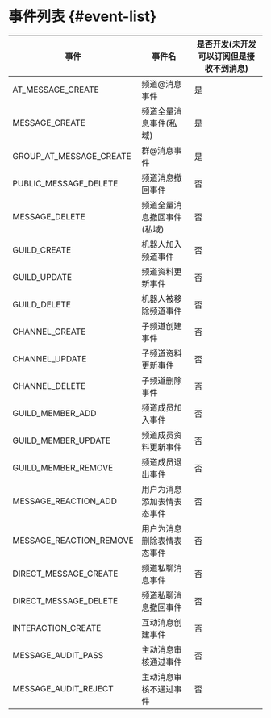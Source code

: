 # 事件列表 {#event-list}

| 事件                    | 事件名                     | 是否开发(未开发可以订阅但是接收不到消息) |
| ----------------------- | -------------------------- | ---------------------------------------- |
| AT_MESSAGE_CREATE       | 频道@消息事件              | 是                                       |
| MESSAGE_CREATE          | 频道全量消息事件(私域)     | 是                                       |
| GROUP_AT_MESSAGE_CREATE | 群@消息事件                | 是                                       |
| PUBLIC_MESSAGE_DELETE   | 频道消息撤回事件           | 否                                       |
| MESSAGE_DELETE          | 频道全量消息撤回事件(私域) | 否                                       |
| GUILD_CREATE            | 机器人加入频道事件         | 否                                       |
| GUILD_UPDATE            | 频道资料更新事件           | 否                                       |
| GUILD_DELETE            | 机器人被移除频道事件       | 否                                       |
| CHANNEL_CREATE          | 子频道创建事件             | 否                                       |
| CHANNEL_UPDATE          | 子频道资料更新事件         | 否                                       |
| CHANNEL_DELETE          | 子频道删除事件             | 否                                       |
| GUILD_MEMBER_ADD        | 频道成员加入事件           | 否                                       |
| GUILD_MEMBER_UPDATE     | 频道成员资料更新事件       | 否                                       |
| GUILD_MEMBER_REMOVE     | 频道成员退出事件           | 否                                       |
| MESSAGE_REACTION_ADD    | 用户为消息添加表情表态事件 | 否                                       |
| MESSAGE_REACTION_REMOVE | 用户为消息删除表情表态事件 | 否                                       |
| DIRECT_MESSAGE_CREATE   | 频道私聊消息事件           | 否                                       |
| DIRECT_MESSAGE_DELETE   | 频道私聊消息撤回事件       | 否                                       |
| INTERACTION_CREATE      | 互动消息创建事件           | 否                                       |
| MESSAGE_AUDIT_PASS      | 主动消息审核通过事件       | 否                                       |
| MESSAGE_AUDIT_REJECT    | 主动消息审核不通过事件     | 否                                       |

